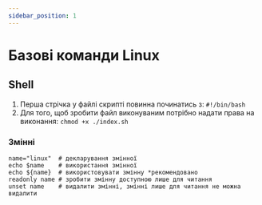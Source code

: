 ```yaml
---
sidebar_position: 1
---
```


# Базові команди Linux

## Shell

1. Перша стрічка у файлі скрипті повинна починатись з: `#!/bin/bash`
2. Для того, щоб зробити файл виконуваним потрібно надати права на виконання: `chmod +x ./index.sh`

### Змінні

```shell
name="linux"  # декларування змінної
echo $name    # використання змінної
echo ${name}  # використовувати змінну *рекомендовано
readonly name # зробити змінну доступною лише для читання
unset name    # видалити змінні, змінні лише для читання не можна видалити
```

